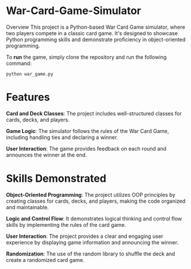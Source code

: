 # War-Card-Game-Simulator

Overview
This project is a Python-based War Card Game simulator, where two players compete in a classic card game. 
It's designed to showcase Python programming skills and demonstrate proficiency in object-oriented programming.

To **run** the game, simply clone the repository and run the following command:

```
python war_game.py
```

# Features

**Card and Deck Classes**: The project includes well-structured classes for cards, decks, and players.

**Game Logic**: The simulator follows the rules of the War Card Game, including handling ties and declaring a winner.

**User Interaction**: The game provides feedback on each round and announces the winner at the end.



# Skills Demonstrated
**Object-Oriented Programming**: The project utilizes OOP principles by creating classes for cards, decks, and players, making the code organized and maintainable.

**Logic and Control Flow**: It demonstrates logical thinking and control flow skills by implementing the rules of the card game.

**User Interaction**: The project provides a clear and engaging user experience by displaying game information and announcing the winner.

**Randomization**: The use of the random library to shuffle the deck and create a randomized card game.
